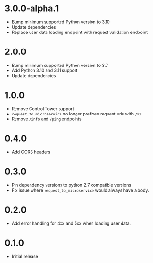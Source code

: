 # 3.0.0-alpha.1

- Bump minimum supported Python version to 3.10
- Update dependencies
- Replace user data loading endpoint with request validation endpoint

# 2.0.0

- Bump minimum supported Python version to 3.7
- Add Python 3.10 and 3.11 support
- Update dependencies

# 1.0.0

- Remove Control Tower support
- `request_to_microservice` no longer prefixes request uris with `/v1`
- Remove `/info` and `/ping` endpoints

# 0.4.0

- Add CORS headers

# 0.3.0

- Pin dependency versions to python 2.7 compatible versions
- Fix issue where `request_to_microservice` would always have a body.

# 0.2.0

- Add error handling for 4xx and 5xx when loading user data.

# 0.1.0

- Initial release